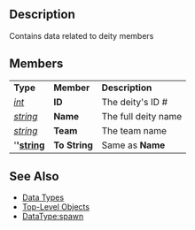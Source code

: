 ## Description

Contains data related to deity members

## Members

|                                            |               |                     |
|--------------------------------------------|---------------|---------------------|
| **Type**                                   | **Member**    | **Description**     |
| *[int](datatype-int.md)*           | **ID**        | The deity's ID #    |
| *[string](datatype-string.md)*     | **Name**      | The full deity name |
| *[string](datatype-string.md)*     | **Team**      | The team name       |
| '**'[string](datatype-string.md)** | **To String** | Same as **Name**    |

## See Also

-   [Data Types](data-types.md)
-   [Top-Level Objects](../top-level-objects/top-level-objects.md)
-   [DataType:spawn](datatype-spawn.md)


